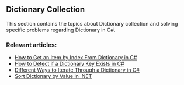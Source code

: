 ## Dictionary Collection

This section contains the topics about Dictionary collection and solving specific problems regarding Dictionary in C#.

### Relevant articles:
- [How to Get an Item by Index From Dictionary in C#](https://code-maze.com/csharp-get-item-by-index-from-dictionary/)
- [How to Detect if a Dictionary Key Exists in C#](https://code-maze.com/csharp-detect-dictionary-key-exists/)
- [Different Ways to Iterate Through a Dictionary in C#](https://code-maze.com/csharp-iterate-through-dictionary/)
- [Sort Dictionary by Value in .NET](https://code-maze.com/sort-dictionary-by-value-dotnet/)
